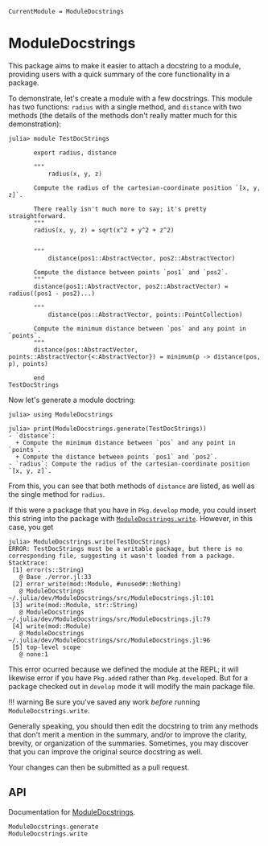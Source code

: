 ```@meta
CurrentModule = ModuleDocstrings
```

# ModuleDocstrings

This package aims to make it easier to attach a docstring to a module, providing users with a quick summary of the core functionality in a package.

To demonstrate, let's create a module with a few docstrings. This module has two functions: `radius` with a single method,
and `distance` with two methods (the details of the methods don't really matter much for this demonstration):

```jldoctest example
julia> module TestDocStrings
       
       export radius, distance
       
       """
           radius(x, y, z)
       
       Compute the radius of the cartesian-coordinate position `[x, y, z]`.
       
       There really isn't much more to say; it's pretty straightforward.
       """
       radius(x, y, z) = sqrt(x^2 + y^2 + z^2)
       
       
       """
           distance(pos1::AbstractVector, pos2::AbstractVector)
       
       Compute the distance between points `pos1` and `pos2`.
       """
       distance(pos1::AbstractVector, pos2::AbstractVector) = radius((pos1 - pos2)...)
       
       """
           distance(pos::AbstractVector, points::PointCollection)
       
       Compute the minimum distance between `pos` and any point in `points`.
       """
       distance(pos::AbstractVector, points::AbstractVector{<:AbstractVector}) = minimum(p -> distance(pos, p), points)
       
       end
TestDocStrings
```

Now let's generate a module doctring:

```jldoctest example
julia> using ModuleDocstrings

julia> print(ModuleDocstrings.generate(TestDocStrings))
- `distance`:
  + Compute the minimum distance between `pos` and any point in `points`.
  + Compute the distance between points `pos1` and `pos2`.
- `radius`: Compute the radius of the cartesian-coordinate position `[x, y, z]`.
```

From this, you can see that both methods of `distance` are listed, as well as the single method for `radius`.

If this were a package that you have in `Pkg.develop` mode, you could insert this string into the package with [`ModuleDocstrings.write`](@ref).  However, in this case, you get

```jldoctest example; filter=(r"julia/dev/.*")
julia> ModuleDocstrings.write(TestDocStrings)
ERROR: TestDocStrings must be a writable package, but there is no corresponding file, suggesting it wasn't loaded from a package.
Stacktrace:
 [1] error(s::String)
   @ Base ./error.jl:33
 [2] error_write(mod::Module, #unused#::Nothing)
   @ ModuleDocstrings ~/.julia/dev/ModuleDocstrings/src/ModuleDocstrings.jl:101
 [3] write(mod::Module, str::String)
   @ ModuleDocstrings ~/.julia/dev/ModuleDocstrings/src/ModuleDocstrings.jl:79
 [4] write(mod::Module)
   @ ModuleDocstrings ~/.julia/dev/ModuleDocstrings/src/ModuleDocstrings.jl:96
 [5] top-level scope
   @ none:1
```

This error ocurred because we defined the module at the REPL; it will likewise error if you have `Pkg.add`ed rather than `Pkg.develop`ed.  But for a package checked out in `develop` mode it will modify the main package file.

!!! warning
    Be sure you've saved any work *before* running `ModuleDocstrings.write`.

Generally speaking, you should then edit the docstring to trim any methods that don't merit a mention in the summary, and/or to improve the clarity, brevity, or organization of the summaries.  Sometimes, you may discover that you can improve the original source docstring as well.

Your changes can then be submitted as a pull request.

## API

Documentation for [ModuleDocstrings](https://github.com/JuliaDocs/ModuleDocstrings.jl).

```@docs
ModuleDocstrings.generate
ModuleDocstrings.write
```
